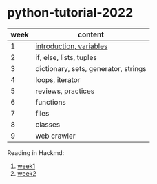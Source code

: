 # python-tutorial-2022


| week  |                content                  |
|-------|-----------------------------------------|
|   1   |   [introduction, variables](week1/introduction.md)               |
|   2   |   if, else, lists, tuples               |
|   3   |   dictionary, sets, generator, strings  |
|   4   |   loops, iterator                       |
|   5   |   reviews, practices                    |
|   6   |   functions                             |
|   7   |   files                                 |
|   8   |   classes                               |
|   9   |   web crawler                           |


Reading in Hackmd:
 
1. [week1](https://hackmd.io/GmAcWhkORLaYtNVVz-fiew?view)
2. [week2](https://hackmd.io/p3w2zxu8SU2gBT8gX8dbcg)
